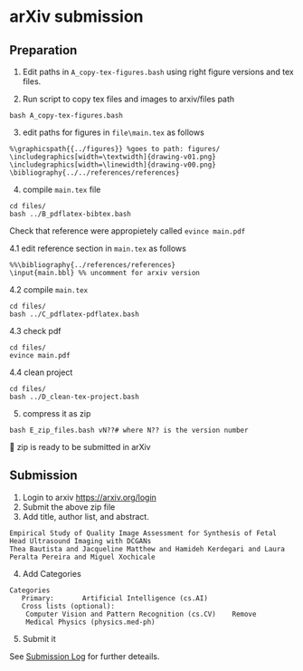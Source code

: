 # arXiv submission
## Preparation
1. Edit paths in `A_copy-tex-figures.bash` using right figure versions and tex files. 

2. Run script to copy tex files and images to arxiv/files path
```
bash A_copy-tex-figures.bash
```

3. edit paths for figures in `file\main.tex` as follows
```
%\graphicspath{{../figures}} %goes to path: figures/
\includegraphics[width=\textwidth]{drawing-v01.png}
\includegraphics[width=\linewidth]{drawing-v00.png}
\bibliography{../../references/references}
```

4. compile `main.tex` file
```
cd files/
bash ../B_pdflatex-bibtex.bash
```
Check that reference were appropietely called `evince main.pdf`

4.1 edit reference section in `main.tex` as follows
```
%%\bibliography{../references/references}
\input{main.bbl} %% uncomment for arxiv version
```

4.2 compile `main.tex`
```
cd files/
bash ../C_pdflatex-pdflatex.bash
```

4.3 check pdf 
```
cd files/
evince main.pdf
```

4.4 clean project 
```
cd files/
bash ../D_clean-tex-project.bash
```

5. compress it as zip 
```
bash E_zip_files.bash vN??# where N?? is the version number
```

:tada: zip is ready to be submitted in arXiv


## Submission
1. Login to arxiv https://arxiv.org/login
2. Submit the above zip file 
3. Add title, author list, and abstract.
```
Empirical Study of Quality Image Assessment for Synthesis of Fetal Head Ultrasound Imaging with DCGANs
Thea Bautista and Jacqueline Matthew and Hamideh Kerdegari and Laura Peralta Pereira and Miguel Xochicale
```
4. Add Categories 
``` 
Categories	
   Primary: 	  Artificial Intelligence (cs.AI)   
   Cross lists (optional): 	
	Computer Vision and Pattern Recognition (cs.CV)    Remove
	Medical Physics (physics.med-ph)
```
5. Submit it


See [Submission Log](SubmissionLog.md) for further deteails.
